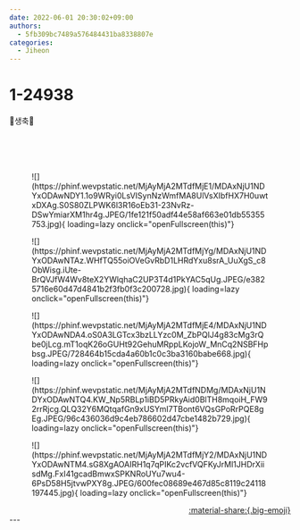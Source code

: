 ```yaml
---
date: 2022-06-01 20:30:02+09:00
authors:
  - 5fb309bc7489a576484431ba8338807e
categories:
  - Jiheon
---
```


# 1-24938

<div class="post-container" markdown="1">
<div class="content-container md-sidebar__scrollwrap" markdown="1">

🎂생축🎂<br><br><br><br><br>
<figure markdown="1">
![](https://phinf.wevpstatic.net/MjAyMjA2MTdfMjE1/MDAxNjU1NDYxODAwNDY1.1o9WRyi0LsVISynNzWmfMA8UlVsXIbfHX7H0uwtxDXAg.S0S80ZLPWK6l3R16oEb31-23NvRz-DSwYmiarXM1hr4g.JPEG/1fe121f50adf44e58af663e01db55355753.jpg){ loading=lazy onclick="openFullscreen(this)"}
</figure>

<figure markdown="1">
![](https://phinf.wevpstatic.net/MjAyMjA2MTdfMjYg/MDAxNjU1NDYxODAwNTAz.WHfTQ55oiOVeGvRbD1LHRdYxu8srA_UuXgS_c8ObWisg.iUte-BrQVJfW4Wv8teX2YWlqhaC2UP3T4d1PkYAC5qUg.JPEG/e3825716e60d47d4841b2f3fb0f3c200728.jpg){ loading=lazy onclick="openFullscreen(this)"}
</figure>

<figure markdown="1">
![](https://phinf.wevpstatic.net/MjAyMjA2MTdfMjE4/MDAxNjU1NDYxODAwNDA4.oS0A3LGTcx3bzLLYzc0M_ZbPQlJ4g83cMg3rQbe0jLcg.mT1oqK26oGUHt92GehuMRppLKojoW_MnCq2NSBFHpbsg.JPEG/728464b15cda4a60b1c0c3ba3160babe668.jpg){ loading=lazy onclick="openFullscreen(this)"}
</figure>

<figure markdown="1">
![](https://phinf.wevpstatic.net/MjAyMjA2MTdfNDMg/MDAxNjU1NDYxODAwNTQ4.KW_Np5RBLp1iBD5PRkyAid0BlTH8mqoiH_FW92rrRjcg.QLQ32Y6MQtqafGn9xUSYmI7TBont6VQsGPoRrPQE8gEg.JPEG/96c436036d9c4eb786602d47cbe1482b729.jpg){ loading=lazy onclick="openFullscreen(this)"}
</figure>

<figure markdown="1">
![](https://phinf.wevpstatic.net/MjAyMjA2MTdfMjY2/MDAxNjU1NDYxODAwNTM4.sG8XgAOAIRH1q7qPIKc2vcfVQFKyJrMl1JHDrXiisdMg.FxI41gcadBmwxSPKNRoUYu7wu4-6PsD58H5jtvwPXY8g.JPEG/600fec08689e467d85c8119c24118197445.jpg){ loading=lazy onclick="openFullscreen(this)"}
</figure>


</div>
</div>

<div style="text-align: right;" markdown="1">
<a href="https://weverse.io/fromis9/artist/1-24938" style="text-align: right;">:material-share:{.big-emoji}</a>
</div>
---
